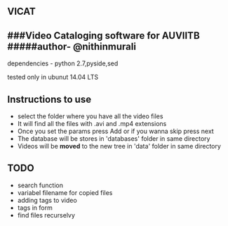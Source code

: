 ##        VICAT
###Video Cataloging software for AUVIITB
#####author- @nithinmurali
---------------------------------------

dependencies - python 2.7,pyside,sed

tested only in ubunut 14.04 LTS

Instructions to use
------------------------
* select the folder where you have all the video files
* It will find all the files with .avi and .mp4 extensions
* Once you set the params press Add or if you wanna skip press next
* The database will be stores in 'databases' folder in same directory
* Videos will be **moved** to the new tree in 'data' folder in same directory


TODO
--------
* search function
* variabel filename for copied files
* adding tags to video
* tags in form
* find files recurselvy

